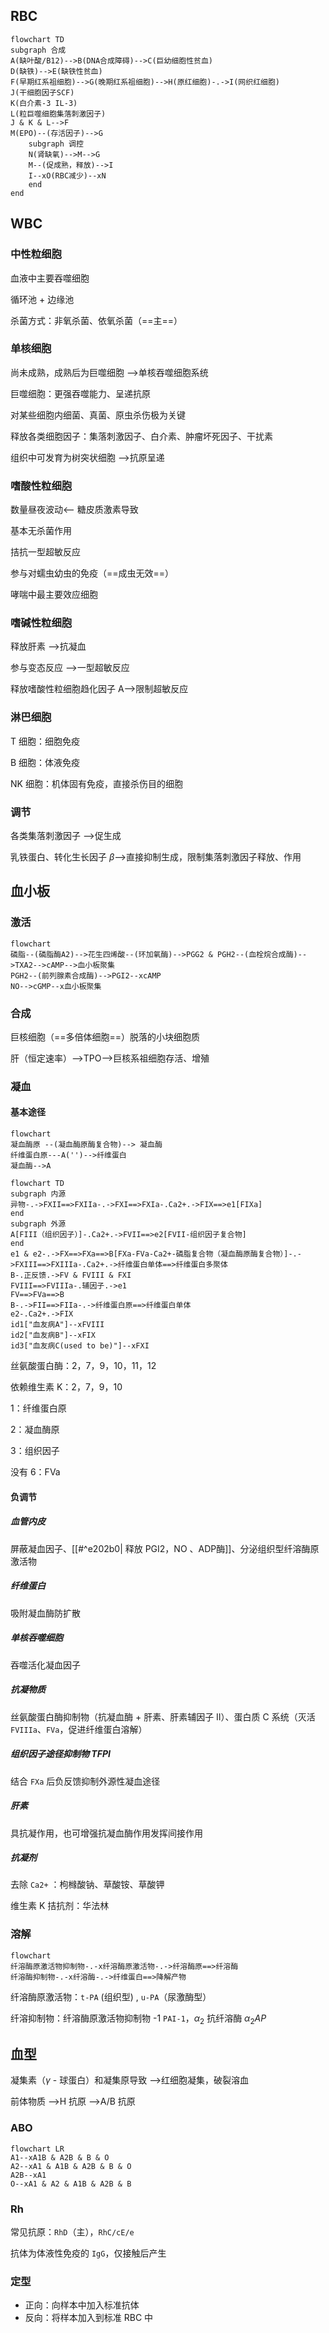 ## RBC

```mermaid
flowchart TD
subgraph 合成
A(缺叶酸/B12)-->B(DNA合成障碍)-->C(巨幼细胞性贫血)
D(缺铁)-->E(缺铁性贫血)
F(早期红系祖细胞)-->G(晚期红系祖细胞)-->H(原红细胞)-.->I(网织红细胞)
J(干细胞因子SCF)
K(白介素-3 IL-3)
L(粒巨噬细胞集落刺激因子)
J & K & L-->F
M(EPO)--(存活因子)-->G
	subgraph 调控
	N(肾缺氧)-->M-->G
	M--(促成熟，释放)-->I
	I--xO(RBC减少)--xN
	end
end
```

## WBC
### 中性粒细胞

血液中主要吞噬细胞

循环池 + 边缘池

杀菌方式：非氧杀菌、依氧杀菌（==主==）

### 单核细胞

尚未成熟，成熟后为巨噬细胞 -->单核吞噬细胞系统

巨噬细胞：更强吞噬能力、呈递抗原

对某些细胞内细菌、真菌、原虫杀伤极为关键

释放各类细胞因子：集落刺激因子、白介素、肿瘤坏死因子、干扰素

组织中可发育为树突状细胞 -->抗原呈递

### 嗜酸性粒细胞

数量昼夜波动<-- 糖皮质激素导致

基本无杀菌作用

拮抗一型超敏反应

参与对蠕虫幼虫的免疫（==成虫无效==）

哮喘中最主要效应细胞

### 嗜碱性粒细胞

释放肝素 -->抗凝血

参与变态反应 -->一型超敏反应

释放嗜酸性粒细胞趋化因子 A-->限制超敏反应

### 淋巴细胞

T 细胞：细胞免疫

B 细胞：体液免疫

NK 细胞：机体固有免疫，直接杀伤目的细胞

### 调节

各类集落刺激因子 -->促生成

乳铁蛋白、转化生长因子 $\beta$-->直接抑制生成，限制集落刺激因子释放、作用

## 血小板
### 激活

```mermaid
flowchart
磷脂--(磷脂酶A2)-->花生四烯酸--(环加氧酶)-->PGG2 & PGH2--(血栓烷合成酶)-->TXA2-->cAMP-->血小板聚集
PGH2--(前列腺素合成酶)-->PGI2--xcAMP
NO-->cGMP--x血小板聚集
```

### 合成

巨核细胞（==多倍体细胞==）脱落的小块细胞质

肝（恒定速率）-->TPO-->巨核系祖细胞存活、增殖

### 凝血
#### 基本途径

```mermaid
flowchart
凝血酶原 --(凝血酶原酶复合物)--> 凝血酶
纤维蛋白原---A('')-->纤维蛋白
凝血酶-->A
```

```mermaid
flowchart TD
subgraph 内源
异物-.->FXII==>FXIIa-.->FXI==>FXIa-.Ca2+.->FIX==>e1[FIXa]
end
subgraph 外源
A[FIII（组织因子）]-.Ca2+.->FVII==>e2[FVII-组织因子复合物]
end
e1 & e2-.->FX==>FXa==>B[FXa-FVa-Ca2+-磷脂复合物（凝血酶原酶复合物）]-.->FXIII==>FXIIIa-.Ca2+.->纤维蛋白单体==>纤维蛋白多聚体
B-.正反馈.->FV & FVIII & FXI
FVIII==>FVIIIa-.辅因子.->e1
FV==>FVa==>B
B-.->FII==>FIIa-.->纤维蛋白原==>纤维蛋白单体
e2-.Ca2+.->FIX
id1["血友病A"]--xFVIII
id2["血友病B"]--xFIX
id3["血友病C(used to be)"]--xFXI
```

丝氨酸蛋白酶：2，7，9，10，11，12

依赖维生素 K：2，7，9，10

1：纤维蛋白原

2：凝血酶原

3：组织因子

没有 6：FVa

#### 负调节
##### 血管内皮

屏蔽凝血因子、[[#^e202b0| 释放 PGI2，NO 、ADP酶]]、分泌组织型纤溶酶原激活物

##### 纤维蛋白

吸附凝血酶防扩散

##### 单核吞噬细胞

吞噬活化凝血因子

##### 抗凝物质

丝氨酸蛋白酶抑制物（抗凝血酶 + 肝素、肝素辅因子 II）、蛋白质 C 系统（灭活 `FVIIIa`、`FVa`，促进纤维蛋白溶解）

##### 组织因子途径抑制物 TFPI

结合 `FXa` 后负反馈抑制外源性凝血途径

##### 肝素

具抗凝作用，也可增强抗凝血酶作用发挥间接作用

##### 抗凝剂

去除 `Ca2+` ：枸橼酸钠、草酸铵、草酸钾

维生素 K 拮抗剂：华法林

### 溶解

```mermaid
flowchart
纤溶酶原激活物抑制物-.-x纤溶酶原激活物-.->纤溶酶原==>纤溶酶
纤溶酶抑制物-.-x纤溶酶-.->纤维蛋白==>降解产物
```

纤溶酶原激活物：`t-PA` (组织型) , `u-PA`（尿激酶型）

纤溶抑制物：纤溶酶原激活物抑制物 -1 `PAI-1`，$\alpha_2$ 抗纤溶酶 $\alpha_2AP$

## 血型

凝集素（$\gamma$ - 球蛋白）和凝集原导致 -->红细胞凝集，破裂溶血

前体物质 -->H 抗原 -->A/B 抗原

### ABO

```mermaid
flowchart LR
A1--xA1B & A2B & B & O 
A2--xA1 & A1B & A2B & B & O
A2B--xA1
O--xA1 & A2 & A1B & A2B & B
```

### Rh

常见抗原：`RhD`（主），`RhC/cE/e `

抗体为体液性免疫的 `IgG`，仅接触后产生

### 定型
- 正向：向样本中加入标准抗体
- 反向：将样本加入到标准 RBC 中